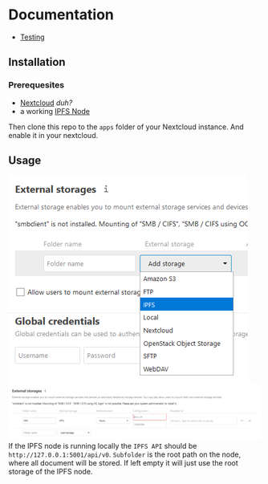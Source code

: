# Documentation
- [Testing](./Testing.md)

## Installation
### Prerequesites
- [Nextcloud](https://nextcloud.com/) *duh?*
- a working [IPFS Node](https://ipfs.io/#install)

Then clone this repo to the `apps` folder of your Nextcloud instance. And enable it in your nextcloud.

## Usage
![Screenshot 1](./img/Screen01.png)
![Screenshot 2](./img/Screen02.png)
If the IPFS node is running locally the `IPFS API` should be `http://127.0.0.1:5001/api/v0`. `Subfolder` is the root path on the node, where all document will be stored. If left empty it will just use the root storage of the IPFS node.